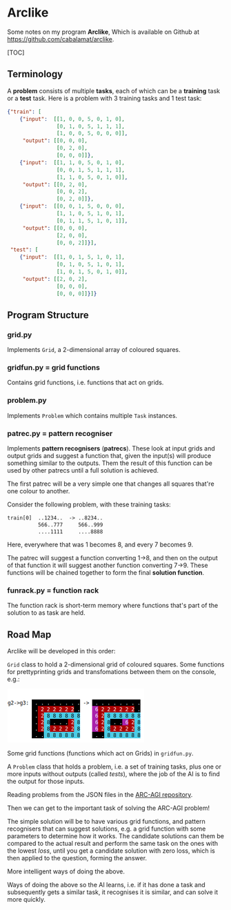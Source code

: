 # Arclike

Some notes on my program **Arclike**, Which is available on <i class='fab fa-github'></i> Github at <https://github.com/cabalamat/arclike>.

[TOC]

## Terminology

A **problem** consists of multiple **tasks**, each of which can be a **training** task or a **test** task. Here is a problem with 3 training tasks and 1 test task:


```json
{"train": [
    {"input":  [[1, 0, 0, 5, 0, 1, 0], 
                [0, 1, 0, 5, 1, 1, 1], 
                [1, 0, 0, 5, 0, 0, 0]], 
     "output": [[0, 0, 0], 
                [0, 2, 0], 
                [0, 0, 0]]}, 
    {"input":  [[1, 1, 0, 5, 0, 1, 0], 
                [0, 0, 1, 5, 1, 1, 1], 
                [1, 1, 0, 5, 0, 1, 0]], 
     "output": [[0, 2, 0], 
                [0, 0, 2], 
                [0, 2, 0]]}, 
    {"input":  [[0, 0, 1, 5, 0, 0, 0], 
                [1, 1, 0, 5, 1, 0, 1], 
                [0, 1, 1, 5, 1, 0, 1]], 
     "output": [[0, 0, 0], 
                [2, 0, 0],  
                [0, 0, 2]]}], 
 "test": [
    {"input":  [[1, 0, 1, 5, 1, 0, 1], 
                [0, 1, 0, 5, 1, 0, 1], 
                [1, 0, 1, 5, 0, 1, 0]], 
     "output": [[2, 0, 2], 
                [0, 0, 0], 
                [0, 0, 0]]}]}
```


## Program Structure

### grid.py

Implements `Grid`, a 2-dimensional array of coloured squares.

### gridfun.py = grid functions

Contains grid functions, i.e. functions that act on grids.

### problem.py

Implements `Problem` which contains multiple `Task` instances.

### patrec.py = pattern recogniser

Implements **pattern recognisers** (**patrecs**). These look at input grids and output grids and suggest a function that, given the input(s) will
produce something similar to the outputs. Them the result of this function can be used by other patrecs until a full solution is achieved.

The first patrec will be a very simple one that changes all squares that're one colour to another.

Consider the following problem, with these training tasks:

```
train[0]  ..1234..  -> ..8234.. 
          566..777     566..999
          ....1111     ....8888
```
Here, everywhere that was 1 becomes 8, and every 7 becomes 9.

The patrec will suggest a function converting 1->8, and then on the output of that function it will suggest another function converting 7->9.
These functions will be chained together to form the final **solution function**.

### funrack.py = function rack

The function rack is short-term memory where functions that's part of the solution to as task are held.


## Road Map

Arclike will be developed in this order:

`Grid` class to hold a 2-dimensional grid of coloured squares. Some functions for prettyprinting grids and transfomations between
them on the console, e.g.:

![](gridxyansi.png)

Some grid functions (functions which act on Grids) in `gridfun.py`.

A `Problem` class that holds a problem, i.e. a set of training tasks, plus one or more inputs without outputs (called *tests*), where 
the job of the AI is to find the output for those inputs.

Reading problems from the JSON files in the [ARC-AGI repository](arc_agi_repository).

Then we can get to the important task of solving the ARC-AGI problem!

The simple solution will be to have various grid functions, and pattern recognisers that can suggest solutions, e.g. a grid function with some parameters
to determine how it works. The candidate solutions can them be compared to the actual result and perform the same task on the ones with the lowest *loss*,
until you get a candidate solution with zero loss, which is then applied to the question, forming the answer.

More intelligent ways of doing the above.

Ways of doing the above so the AI learns, i.e. if it has done a task and subsequently gets a similar task, it recognises it is similar, and can solve it more quickly. 

 
